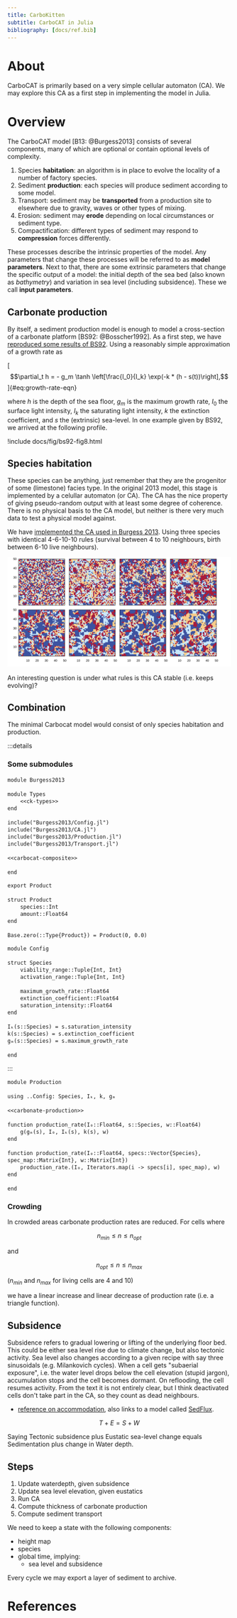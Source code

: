 ```yaml
---
title: CarboKitten
subtitle: CarboCAT in Julia
bibliography: [docs/ref.bib]
---
```


# About
CarboCAT is primarily based on a very simple cellular automaton (CA). We may explore this CA as a first step in implementing the model in Julia.

# Overview

The CarboCAT model [B13: @Burgess2013] consists of several components, many of which are optional or contain optional levels of complexity.

1. Species **habitation**: an algorithm is in place to evolve the locality of a number of factory species.
2. Sediment **production**: each species will produce sediment according to some model.
3. Transport: sediment may be **transported** from a production site to elsewhere due to gravity, waves or other types of mixing.
4. Erosion: sediment may **erode** depending on local circumstances or sediment type.
5. Compactification: different types of sediment may respond to **compression** forces differently.

These processes describe the intrinsic properties of the model. Any parameters that change these processes will be referred to as **model parameters**. Next to that, there are some extrinsic parameters that change the specific output of a model: the initial depth of the sea bed (also known as *bathymetry*) and variation in sea level (including subsidence). These we call **input parameters**.

## Carbonate production

By itself, a sediment production model is enough to model a cross-section of a carbonate platform [BS92: @Bosscher1992]. As a first step, we have [reproduced some results of BS92](bosscher-1992.md). Using a reasonably simple approximation of a growth rate as

[$$\partial_t h = - g_m \tanh \left[\frac{I_0}{I_k} \exp(-k * (h - s(t))\right],$$]{#eq:growth-rate-eqn}

where $h$ is the depth of the sea floor, $g_m$ is the maximum growth rate, $I_0$ the surface light intensity, $I_k$ the saturating light intensity, $k$ the extinction coefficient, and $s$ the (extrinsic) sea-level. In one example given by BS92, we arrived at the following profile.

!include docs/fig/bs92-fig8.html

## Species habitation

These species can be anything, just remember that they are the progenitor of some (limestone) facies type. In the original 2013 model, this stage is implemented by a celullar automaton (or CA). The CA has the nice property of giving pseudo-random output with at least some degree of coherence. There is no physical basis to the CA model, but neither is there very much data to test a physical model against.

We have [implemented the CA used in Burgess 2013](carbocat-ca.md). Using three species with identical 4-6-10-10 rules (survival between 4 to 10 neighbours, birth between 6-10 live neighbours).

![](fig/burgess2013-fig3.svg)

An interesting question is under what rules is this CA stable (i.e. keeps evolving)?

## Combination

The minimal Carbocat model would consist of only species habitation and production.



:::details
### Some submodules

``` {.julia file=src/Burgess2013.jl}
module Burgess2013

module Types
    <<ck-types>>
end

include("Burgess2013/Config.jl")
include("Burgess2013/CA.jl")
include("Burgess2013/Production.jl")
include("Burgess2013/Transport.jl")

<<carbocat-composite>>

end
```

``` {.julia #ck-types}
export Product

struct Product
    species::Int
    amount::Float64
end

Base.zero(::Type{Product}) = Product(0, 0.0)
```

``` {.julia file=src/Burgess2013/Config.jl}
module Config

struct Species
    viability_range::Tuple{Int, Int}
    activation_range::Tuple{Int, Int}

    maximum_growth_rate::Float64
    extinction_coefficient::Float64
    saturation_intensity::Float64
end

Iₖ(s::Species) = s.saturation_intensity
k(s::Species) = s.extinction_coefficient
gₘ(s::Species) = s.maximum_growth_rate

end
```
:::


``` {.julia file=src/Burgess2013/Production.jl}
module Production

using ..Config: Species, Iₖ, k, gₘ

<<carbonate-production>>

function production_rate(I₀::Float64, s::Species, w::Float64)
    g(gₘ(s), I₀, Iₖ(s), k(s), w)
end

function production_rate(I₀::Float64, specs::Vector{Species}, spec_map::Matrix{Int}, w::Matrix{Int})
    production_rate.(I₀, Iterators.map(i -> specs[i], spec_map), w)
end

end
```

### Crowding
In crowded areas carbonate production rates are reduced. For cells where

$$n_{min} \le n \le n_{opt}$$

and

$$n_{opt} \le n \le n_{max}$$

($n_{min}$ and $n_{max}$ for living cells are 4 and 10)

we have a linear increase and linear decrease of production rate (i.e. a triangle function).

## Subsidence
Subsidence refers to gradual lowering or lifting of the underlying floor bed. This could be either sea level rise due to climate change, but also tectonic activity. Sea level also changes according to a given recipe with say three sinusoidals (e.g. Milankovich cycles). When a cell gets "subaerial exposure", i.e. the water level drops below the cell elevation (stupid jargon), accumulation stops and the cell becomes dormant. On reflooding, the cell resumes activity. From the text it is not entirely clear, but I think deactivated cells don't take part in the CA, so they count as dead neighbours.

- [reference on accommodation](http://strata.uga.edu/sequence/accommodation.html), also links to a model called [SedFlux](https://github.com/mcflugen/sedflux).

$$T + E = S + W$$

Saying Tectonic subsidence plus Eustatic sea-level change equals Sedimentation plus change in Water depth.


## Steps

1. Update waterdepth, given subsidence
2. Update sea level elevation, given eustatics
3. Run CA
4. Compute thickness of carbonate production
5. Compute sediment transport

We need to keep a state with the following components:

- height map
- species
- global time, implying:
  - sea level and subsidence

Every cycle we may export a layer of sediment to archive.

# References
